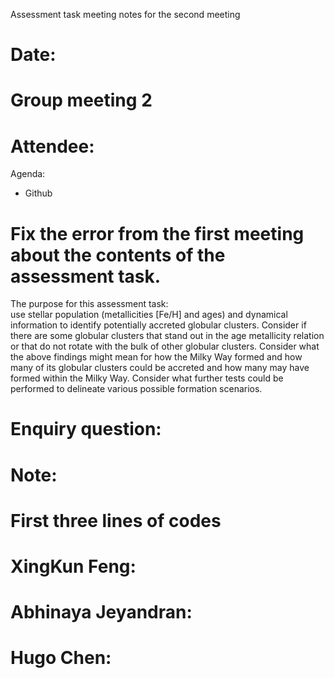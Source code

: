 Assessment task meeting notes for the second meeting
# Date: 
# Group meeting 2 
# Attendee: 

Agenda:
- Github

# Fix the error from the first meeting about the contents of the assessment task.
The purpose for this assessment task:  
use stellar population (metallicities [Fe/H] and ages) and dynamical information to identify potentially accreted globular clusters. Consider if there are some globular clusters that stand out in the age metallicity relation or that do not rotate with the bulk of other globular clusters. 
Consider what the above findings might mean for how the Milky Way formed and how many of its globular clusters could be accreted and how many may have formed within the Milky Way. Consider what further tests could be performed to delineate various possible formation scenarios.

# Enquiry question: 
# Note:




# First three lines of codes
# XingKun Feng:

# Abhinaya Jeyandran:

# Hugo Chen: